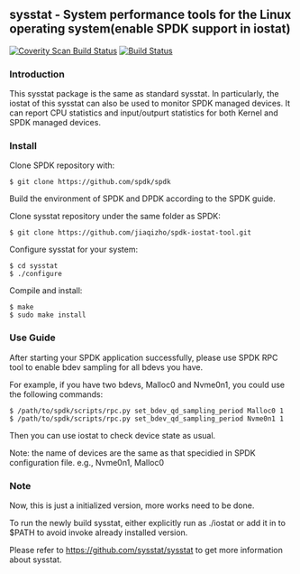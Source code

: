 ## sysstat - System performance tools for the Linux operating system(enable SPDK support in iostat)
[![Coverity Scan Build Status](https://scan.coverity.com/projects/4040/badge.svg)](https://scan.coverity.com/projects/sysstat-sysstat)
[![Build Status](https://travis-ci.org/sysstat/sysstat.svg?branch=master)](https://travis-ci.org/sysstat/sysstat)

### Introduction

This sysstat package is the same as standard sysstat. In particularly, the iostat of this sysstat can also be used to monitor SPDK managed devices. It can report CPU statistics and input/outpurt statistics for both Kernel and SPDK managed devices.

### Install

Clone SPDK repository with:

```
$ git clone https://github.com/spdk/spdk
```
Build the environment of SPDK and DPDK according to the SPDK guide.

Clone sysstat repository under the same folder as SPDK:

```
$ git clone https://github.com/jiaqizho/spdk-iostat-tool.git
```

Configure sysstat for your system:

```
$ cd sysstat
$ ./configure
```

Compile and install:

```
$ make
$ sudo make install
```
### Use Guide

After starting your SPDK application successfully, please use SPDK RPC tool to enable bdev sampling for all bdevs you have.

For example, if you have two bdevs, Malloc0 and Nvme0n1, you could use the following commands:

```
$ /path/to/spdk/scripts/rpc.py set_bdev_qd_sampling_period Malloc0 1
$ /path/to/spdk/scripts/rpc.py set_bdev_qd_sampling_period Nvme0n1 1
```
Then you can use iostat to check device state as usual. 

Note: the name of devices are the same as that specidied in SPDK configuration file. e.g., Nvme0n1, Malloc0

### Note

Now, this is just a initialized version, more works need to be done.

To run the newly build sysstat, either explicitly run as ./iostat or add it in to $PATH to avoid invoke already installed version.

Please refer to https://github.com/sysstat/sysstat to get more information about sysstat.
